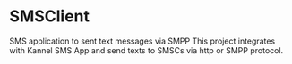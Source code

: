 # SMSClient
SMS application to sent text messages via SMPP
This project integrates with Kannel SMS App and send texts to SMSCs via http or SMPP protocol.
